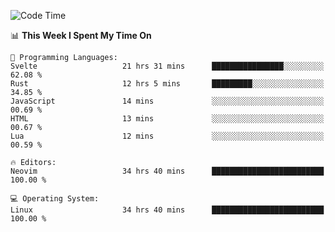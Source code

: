 <!-- [![Top Langs](https://github-readme-stats.vercel.app/api/top-langs/?username=gagahsyuja&theme=dracula&hide_border=true&border_radius=7)](https://github.com/anuraghazra/github-readme-stats) -->

<!--START_SECTION:waka-->
![Code Time](http://img.shields.io/badge/Code%20Time-596%20hrs%2052%20mins-blue)

📊 **This Week I Spent My Time On** 

```text
💬 Programming Languages: 
Svelte                   21 hrs 31 mins      ████████████████░░░░░░░░░   62.08 % 
Rust                     12 hrs 5 mins       █████████░░░░░░░░░░░░░░░░   34.85 % 
JavaScript               14 mins             ░░░░░░░░░░░░░░░░░░░░░░░░░   00.69 % 
HTML                     13 mins             ░░░░░░░░░░░░░░░░░░░░░░░░░   00.67 % 
Lua                      12 mins             ░░░░░░░░░░░░░░░░░░░░░░░░░   00.59 % 

🔥 Editors: 
Neovim                   34 hrs 40 mins      █████████████████████████   100.00 % 

💻 Operating System: 
Linux                    34 hrs 40 mins      █████████████████████████   100.00 % 
```


<!--END_SECTION:waka-->

